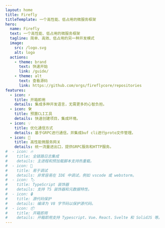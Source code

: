 ```yaml
---
layout: home
title: Firefly
titleTemplate: 一个高性能、低占用的微服务框架
hero:
  name: Firefly
  text: 一个高性能、低占用的微服务框架
  tagline: 简单、高效、低占用的另一种开发模式
  image:
    src: /logo.svg
    alt: logo
  actions:
    - theme: brand
      text: 快速开始
      link: /guide/
    - theme: alt
      text: 查看源码
      link: https://github.com/orgs/fireflycore/repositories
features:
  - icon: ⚡
    title: 开箱即用
    details: 集成多种开发语言，无需更多的心智负担。
  - icon: 🛠
    title: 预置CLI工具
    details: 快速创建项目，集成环境。
  - icon: 💡
    title: 优化通信方式
    details: 基于GRPC进行通信，并集成buf cli进行proto文件管理。
  - icon: 🚀
    title: 高性能微服务网关
    details: 统一流量进出口，提供GRPC服务和HTTP服务。
#  - icon: 🔥
#    title: 全链路日志集成
#    details: 主进程和预加载脚本支持热重载。
#  - icon: 🔌
#    title: 易于调试
#    details: 非常容易在 IDE 中调试，例如 vscode 或 webstorm。
#  - icon: 🏷️
#    title: TypeScript 装饰器
#    details: 支持 TS 装饰器和元数据特性。
#  - icon: 🔒
#    title: 源代码保护
#    details: 编译为 V8 字节码以保护源代码。
#  - icon: 📦
#    title: 开箱即用
#    details: 开箱即用支持 Typescript、Vue、React、Svelte 和 SolidJS 等。
---
```


